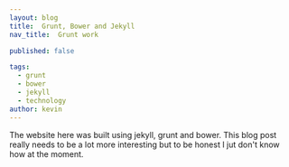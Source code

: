 ```yaml
---
layout: blog
title:  Grunt, Bower and Jekyll
nav_title:  Grunt work

published: false

tags:
  - grunt
  - bower
  - jekyll
  - technology
author: kevin
---
```


The website here was built using jekyll, grunt and bower. This blog post really needs to be a lot more interesting but to be honest I jut don't know how at the moment.
